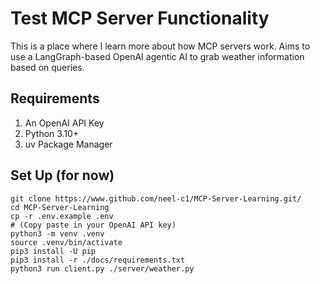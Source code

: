 # Test MCP Server Functionality

This is a place where I learn more about how MCP servers work. Aims to use a LangGraph-based OpenAI agentic AI to grab weather information based on queries. 

## Requirements

1. An OpenAI API Key
2. Python 3.10+
3. uv Package Manager

## Set Up (for now)

```
git clone https://www.github.com/neel-c1/MCP-Server-Learning.git/
cd MCP-Server-Learning
cp -r .env.example .env
# (Copy paste in your OpenAI API key)
python3 -m venv .venv
source .venv/bin/activate
pip3 install -U pip
pip3 install -r ./docs/requirements.txt
python3 run client.py ./server/weather.py
```
